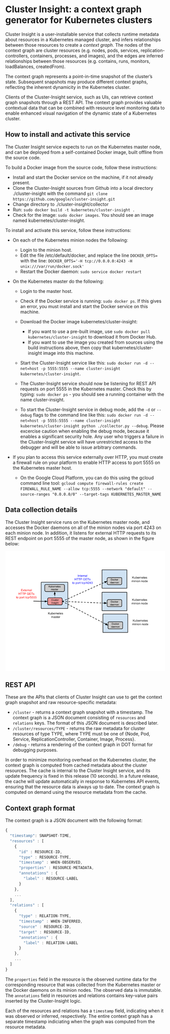 # Cluster Insight: a context graph generator for Kubernetes clusters

Cluster Insight is a user-installable service that collects runtime metadata
about resources in a Kubernetes managed cluster, and infers relationships
between those resources to create a *context graph*. The nodes of the context
graph are cluster resources (e.g. nodes, pods, services,
replication-controllers, containers, processes, and images), and the edges are
inferred relationships between those resources (e.g. contains, runs, monitors,
loadBalances, createdFrom).

The context graph represents a point-in-time snapshot of the cluster’s state.
Subsequent snapshots may produce different context graphs, reflecting the
inherent dynamicity in the Kubernetes cluster.

Clients of the Cluster-Insight service, such as UIs, can retrieve context graph
snapshots through a REST API. The context graph provides valuable contextual
data that can be combined with resource level monitoring data to enable
enhanced visual navigation of the dynamic state of a Kubernetes cluster.


## How to install and activate this service

The Cluster Insight service expects to run on the Kubernetes master node, and
can be deployed from a self-contained Docker image, built offline from the
source code.

To build a Docker image from the source code, follow these instructions:

* Install and start the Docker service on the machine, if it not already present.
* Clone the Cluster-Insight sources from Github into a local directory
  ./cluster-insight with the command `git clone https://github.com/google/cluster-insight.git`
* Change directory to ./cluster-insight/collector
* Run: `sudo docker build -t kubernetes/cluster-insight . `
* Check for the image: `sudo docker images`. You should see an image named
  kubernetes/cluster-insight.

To install and activate this service, follow these instructions:

* On each of the Kubernetes minion nodes the following:
   * Login to the minion host.
   * Edit the file /etc/default/docker, and replace the line `DOCKER_OPTS=`
     with the line: `DOCKER_OPTS='-H tcp://0.0.0.0:4243 -H unix:///var/run/docker.sock'`
   * Restart the Docker daemon: `sudo service docker restart`

* On the Kubernetes master do the following:
   * Login to the master host.
   * Check if the Docker service is running: `sudo docker ps`. If this gives
     an error, you must install and start the Docker service on this machine.
   * Download the Docker image kubernetes/cluster-insight:
       * If you want to use a pre-built image, use `sudo docker pull kubernetes/cluster-insight`
         to download it from Docker Hub.
       * If you want to use the image you created from sources using the build
         instructions above, then copy that kubernetes/cluster-insight image into
         this machine.

   * Start the Cluster-Insight service like this:
     `sudo docker run -d --net=host -p 5555:5555 --name cluster-insight kubernetes/cluster-insight`.
   * The Cluster-Insight service should now be listening for REST
     API requests on port 5555 in the Kubernetes master. Check this by typing:
     `sudo docker ps` - you should see a running container with the name
     cluster-insight.
   * To start the Cluster-Insight service in debug mode, add the `-d` or
     `--debug` flags to the command line like this:
     `sudo docker run -d --net=host -p 5555:5555 --name cluster-insight kubernetes/cluster-insight python ./collector.py --debug`.
     Please excercise caution when enabling the debug mode, because it enables
     a significant security hole. Any user who triggers a failure in the
     Cluster-Insight service will have unrestricted access to the debugger
     and will be able to issue arbitrary commands.

* If you plan to access this service externally over HTTP, you must create a
  firewall rule on your platform to enable HTTP access to port 5555 on the
  Kubernetes master host.
   * On the Google Cloud Platform, you can do this using the gcloud command
     line tool: `gcloud compute firewall-rules create FIREWALL_RULE_NAME --allow tcp:5555 --network "default" --source-ranges "0.0.0.0/0" --target-tags KUBERNETES_MASTER_NAME`


## Data collection details

The Cluster Insight service runs on the Kubernetes master node, and accesses
the Docker daemons on all of the minion nodes via port 4243 on each minion node.
In addition, it listens for external HTTP requests to its REST endpoint on port
5555 of the master node, as shown in the figure below:

![alt text](kubernetes-setup.png "cluster-insight service setup")


## REST API

These are the APIs that clients of Cluster Insight can use to get the context
graph snapshot and raw resource-specific metadata:

* `/cluster` - returns a context graph snapshot with a timestamp. The context
  graph is a JSON document consisting of `resources` and `relations` keys. The
  format of this JSON document is described later.
* `/cluster/resources/TYPE` - returns the raw metadata for cluster resources
  of type TYPE, where TYPE must be one of {Node, Pod, Service,
  ReplicationController, Container, Image, Process}.
* `/debug` - returns a rendering of the context graph in DOT format for
  debugging purposes.

In order to minimize monitoring overhead on the Kubernetes cluster, the context
graph is computed from cached metadata about the cluster resources. The cache
is internal to the Cluster Insight service, and its update frequency is fixed
in this release (10 seconds). In a future release, the cache will update
automatically in response to Kubernetes API events, ensuring that the resource
data is always up to date. The context graph is computed on demand using the
resource metadata from the cache.

## Context graph format

The context graph is a JSON document with the following format:
```js
{
  "timestamp": SNAPSHOT-TIME,
  "resources" : [
    {
      "id" : RESOURCE-ID,
      "type" : RESOURCE-TYPE,
      "timestamp" : WHEN-OBSERVED,
      "properties" : RESOURCE-METADATA,
      "annotations" : {
        "label" : RESOURCE-LABEL
      }
    },
    ...
  ],
  "relations" : [
    {
      "type" : RELATION-TYPE,
      "timestamp" : WHEN-INFERRED,
      "source" : RESOURCE-ID,
      "target" : RESOURCE-ID,
      "annotations" : {
        "label" : RELATION-LABEL
      }
    },
    ...
  ]
}
```

The `properties` field in the resource is the observed runtime data for the
corresponding resource that was collected from the Kubernetes master or
the Docker daemons on its minion nodes.
The observed data is immutable.
The `annotations` field in resources and relations contains key-value pairs
inserted by the Cluster-Insight logic.

Each of the resources and relations has a `timestamp` field, indicating when
it was observed or inferred, respectively. The entire context graph has a
separate timestamp indiciating when the graph was computed from the resource
metadata.

